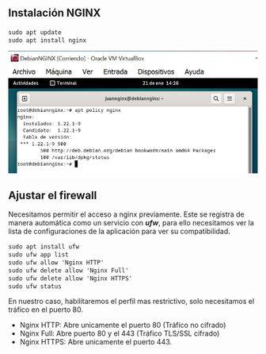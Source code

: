 ## Instalación NGINX

```
sudo apt update
sudo apt install nginx
```

![1](/Imagenes/1.PNG)

## Ajustar el firewall

Necesitamos permitir el acceso a nginx previamente. Este se registra de manera automática como un servicio con ***ufw***, para ello necesitamos ver la lista de configuraciones de la aplicación para ver su compatibilidad.

```
sudo apt install ufw
sudo ufw app list
sudo ufw allow 'Nginx HTTP'
sudo ufw delete allow 'Nginx Full'
sudo ufw delete allow 'Nginx HTTPS'
sudo ufw status
```

En nuestro caso, habilitaremos el perfil mas restrictivo, solo necesitamos el tráfico en el puerto 80.

* Nginx HTTP: Abre unicamente el puerto 80 (Tráfico no cifrado)
* Nginx Full: Abre puerto 80 y el 443 (Tráfico TLS/SSL cifrado)
* Nginx HTTPS: Abre unicamente el puerto 443.



